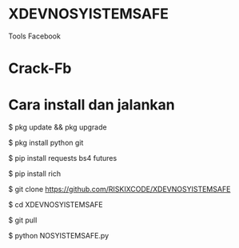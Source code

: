# XDEVNOSYISTEMSAFE
Tools Facebook
# Crack-Fb

# Cara install dan jalankan

$ pkg update && pkg upgrade

$ pkg install python git

$ pip install requests bs4 futures

$ pip install rich

$ git clone https://github.com/RISKIXCODE/XDEVNOSYISTEMSAFE

$ cd XDEVNOSYISTEMSAFE

$ git pull

$ python NOSYISTEMSAFE.py
